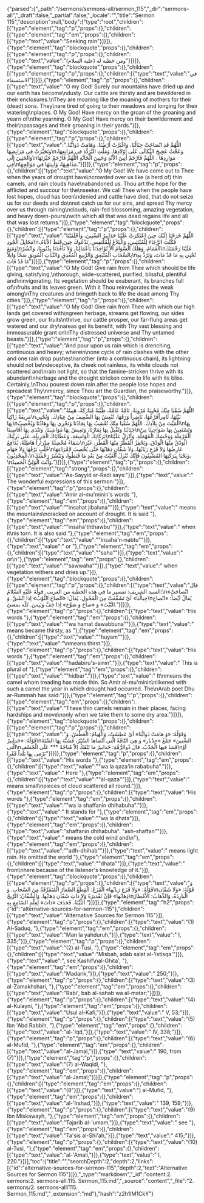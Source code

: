 {"parsed":{"_path":"/sermons/sermons-all/sermon_115","_dir":"sermons-all","_draft":false,"_partial":false,"_locale":"","title":"Sermon 115","description":null,"body":{"type":"root","children":[{"type":"element","tag":"p","props":{},"children":[{"type":"element","tag":"em","props":{},"children":[{"type":"text","value":"Seeking rain"}]}]},{"type":"element","tag":"blockquote","props":{},"children":[{"type":"element","tag":"p","props":{},"children":[{"type":"text","value":"ومن خطبة له (عليه السلام)"}]}]},{"type":"element","tag":"blockquote","props":{},"children":[{"type":"element","tag":"p","props":{},"children":[{"type":"text","value":"في الاستسقاء"}]}]},{"type":"element","tag":"p","props":{},"children":[{"type":"text","value":"O my God! Surely our mountains have dried up and our earth has become\ndusty. Our cattle are thirsty and are bewildered in their enclosures.\nThey are moaning like the moaning of mothers for their (dead) sons. They\nare tired of going to their meadows and longing for their watering\nplaces. O My God! Have mercy on the groan of the groaning and yearn of\nthe yearning. O My God! Have mercy on their bewilderment and their\npassages and their groaning in their yards."}]},{"type":"element","tag":"blockquote","props":{},"children":[{"type":"element","tag":"p","props":{},"children":[{"type":"text","value":"اللَّهُمَّ قَدِ انْصَاحَتْ جِبَالُنَا، وَاغْبَرَّتْ أَرْضُنَا، وَهَامَتْ دَوَابُّنَا، وَتَحَيَّرَتْ في مَرَابِضِهَا\nوَعَجَّتْ عَجِيجَ الثَّكَالَى عَلَى أَوْلاَدِهَا، وَمَلَّتِ التَّرَدُّدَ في مَرَاتِعِهَا، وَالحَنِينَ إِلَى\nمَوَارِدِهَا . اللَّهُمَّ فَارْحَمْ أَنِينَ الاْنَّةِ وَحَنِينَ الْحَانَّةِ اللَّهُمَّ فَارْحَمْ حَيْرَتَهَا فِي\nمَذَاهِبِهَا، وَأَنِينَهَا في مَوَالِجِهَا."}]}]},{"type":"element","tag":"p","props":{},"children":[{"type":"text","value":"O My God! We have come out to Thee when the years of drought have\ncrowded over us like (a herd of) thin camels, and rain clouds have\nabandoned us. Thou art the hope for the afflicted and succour for the\nseeker. We call Thee when the people have lost hopes, cloud has been\ndenied and cattle have died, that do not seize us for our deeds and do\nnot catch us for our sins, and spread Thy mercy over us through raining\nclouds, rain-fed blossoming, amazing vegetation, and heavy down-pours\nwith which all that was dead regains life and all that was lost returns."}]},{"type":"element","tag":"blockquote","props":{},"children":[{"type":"element","tag":"p","props":{},"children":[{"type":"text","value":"اللَّهُمَّ خَرَجْنَا إِلَيْكَ حِينَ اعْتَكَرَتْ عَلَيْنَا حَدَابِيرُ السِّنِينَ، وَأَخْلَفَتْنَا مَخَايِلُ الْجُودِ\nفَكُنْتَ الرَّجَاءَ لِلْمُبْتَئِسِ، وَالْبَلاَغَ لِلْمُلْتَمِسِ. نَدْعُوكَ حِينَ قَنَطَ الاْنَامُ، وَمُنِعَ\nالْغَمَامُ، وَهَلَكَ الْسَّوَامُ أَلاَّ تُؤَاخِذَنَا بَأَعْمَالِنَا، وَلاَ تَأْخُذَنَا بِذُنُوبِنَا، وَانْشُرْ\nعَلَيْنَا رَحْمَتَكَ بِالسَّحَابِ الْمُنْبَعِقِ وَالرَّبِيعِ الْمُغْدِقِ وَالنَّبَاتِ الْمُونِقِ سَحّاً وَابِلاً\nتُحْيِي بِهِ مَا قَدْ مَاتَ، وَتَرُدُّ بِهِ مَا قَدْ فَاتَ"}]}]},{"type":"element","tag":"p","props":{},"children":[{"type":"text","value":"O My God! Give rain from Thee which should be life giving, satisfying,\nthorough, wide-scattered, purified, blissful, plentiful and\ninvigorating. Its vegetation should be exuberant, its branches full of\nfruits and its leaves green. With it Thou reinvigorates the weak among\nThy creatures and bringeth back to life the dead among Thy cities."}]},{"type":"element","tag":"p","props":{},"children":[{"type":"text","value":"O My God! Give rain from Thee with which our high lands get covered with\ngreen herbage, streams get flowing, our sides grow green, our fruits\nthrive, our cattle prosper, our far-flung areas get watered and our dry\nareas get its benefit, with Thy vast blessing and immeasurable grant on\nThy distressed universe and Thy untamed beasts."}]},{"type":"element","tag":"p","props":{},"children":[{"type":"text","value":"And pour upon us rain which is drenching, continuous and heavy; wherein\none cycle of rain clashes with the other and one rain drop pushes\nanother (into a continuous chain), its lightning should not be\ndeceptive, its cheek not rainless, its white clouds not scattered and\nrain not light, so that the famine-stricken thrive with its abundant\nherbage and the drought stricken come to life with its bliss. Certainly,\nThou pourest down rain after the people lose hopes and spreadest Thy\nmercy, since Thou art the Guardian, the praiseworthy."}]},{"type":"element","tag":"blockquote","props":{},"children":[{"type":"element","tag":"p","props":{},"children":[{"type":"text","value":"اللَّهُمَّ سُقْيَا مِنْكَ مُحْيِيَةً مُرْوِيَةً، تَامَّةً عَامَّةً، طَيِّبَةً مُبَارَكَةً، هَنِيئَةً مَرِيعَةً زَاكِياً\nنَبْتُهَا، ثَامِراًفَرْعُهَا، نَاضِراً وَرَقُهَا، تُنْعِشُ بِهَا الضَّعِيفَ مِنْ عِبَادِكَ، وَتُحْيِي بِهَا\nالْمَيِّتَ مِنْ بِلاَدِكَ. اللَّهُمَّ سُقْيَا مِنْكَ تُعْشِبُ بِهَا نِجَادُنَا وَتَجْرِي بِهَا وِهَادُنَا وَيُخْصِبُ\nبِهَا جَنَابُنَا وَتُقْبِلُ بِهَا ثِمَارُنَا، وَتَعِيشُ بِهَا مَوَاشِينَا، وَتَنْدَى بِهَا أَقَاصِينَا\nوَتَسْتَعِينُ بِهَا ضَوَاحِينَا مِنْ بَرَكَاتِكَ الْوَاسِعَةِ، وَعَطَايَاكَ الْجَزِيلَةِ، عَلَى بَرِيَّتِكَ\nالْمُرْمِلَةِ وَوَحْشِكَ الْمُهْمَلَةِ. وَأَنْزِلْ عَلَيْنَا سَمَاءً مُخْضِلَةً مِدْرَاراً هَاطِلَةً، يُدَافِعُ\nالْوَدْقُ مِنْهَا الْوَدْقَ، وَيَحْفِزُ الْقَطْرُ مِنْهَا الْقَطْرَ، غَيْرَ خُلَّبٍ بَرْقُهَا وَلاَ جَهَامٍ\nعَارِضُهَا وَلاَ قَزَعٍ رَبَابُهَا، وَلاَ شَفَّانٍ ذِهَابُهَا حَتَّى يُخْصِبَ لاِمْرَاعِهَا الْمجْدِبُونَ،\nوَيَحْيَا بِبَرَكَتِهَا المُسْنِتُونَ فَإِنَّكَ تُنْزِلُ الْغَيْثَ مِنْ بَعْدِ مَا قَنَطُوا، وَتَنْشُرُ رَحْمَتَكَ،\nوَأَنْتَ الْوَلِيُّ الْحَميدُ."}]}]},{"type":"element","tag":"p","props":{},"children":[{"type":"element","tag":"strong","props":{},"children":[{"type":"text","value":"As-Sayyid ar-Radi says:"}]},{"type":"text","value":" The wonderful expressions of this sermon:"}]},{"type":"element","tag":"p","props":{},"children":[{"type":"text","value":"Amir al-mu'minin's words "},{"type":"element","tag":"em","props":{},"children":[{"type":"text","value":"\"insahat jibaluna\""}]},{"type":"text","value":" means the mountains\ncracked on account of drought. It is said "},{"type":"element","tag":"em","props":{},"children":[{"type":"text","value":"\"insaha'ththawbu\""}]},{"type":"text","value":" when it\nis torn. It is also said "},{"type":"element","tag":"em","props":{},"children":[{"type":"text","value":"\"insaha'n-nabtu\""}]},{"type":"text","value":" or "},{"type":"element","tag":"em","props":{},"children":[{"type":"text","value":"\"saha\""}]},{"type":"text","value":" or\n"},{"type":"element","tag":"em","props":{},"children":[{"type":"text","value":"\"sawwaha\""}]},{"type":"text","value":" when vegetation withers and dries up."}]},{"type":"element","tag":"blockquote","props":{},"children":[{"type":"element","tag":"p","props":{},"children":[{"type":"text","value":"قال السيد الشريف: تفسير ما في هذه الخطبة من الغريب. قولُهُ عَلَيْهِ السَّلامُ:\n«انْصاحَتْ جِبالُنا» اَىْ تَشَقَّقَتْ مِنَ الْمُحُولِ، يُقالُ: «انْصاحَ الثَّوْبُ» اِذا انْشَقَّ. وَ\nيُقالُ اَيْضاً: «انْصاحَ النَّبْتُ» وَ «صاحَ وَ صَوَّحَ» اِذا جَفَّ وَيَبِسَ. كلّه بمعنىً."}]}]},{"type":"element","tag":"p","props":{},"children":[{"type":"text","value":"His words "},{"type":"element","tag":"em","props":{},"children":[{"type":"text","value":"\"wa hamat dawabbuna\""}]},{"type":"text","value":" means became thirsty, as "},{"type":"element","tag":"em","props":{},"children":[{"type":"text","value":"\"huyam\""}]},{"type":"text","value":"\nmeans thirst."}]},{"type":"element","tag":"p","props":{},"children":[{"type":"text","value":"His words "},{"type":"element","tag":"em","props":{},"children":[{"type":"text","value":"\"hadabiru's-sinin\"."}]},{"type":"text","value":" This is plural of "},{"type":"element","tag":"em","props":{},"children":[{"type":"text","value":"\"hidbar\"."}]},{"type":"text","value":" It\nmeans the camel whom treading has made thin. So Amir al-mu'minin\nlikened with such a camel the year in which drought had occurred. The\nArab poet Dhu ar-Rummah has said:"}]},{"type":"element","tag":"p","props":{},"children":[{"type":"element","tag":"em","props":{},"children":[{"type":"text","value":"These thin camels remain in their places, facing hardships and move\nonly when we take them to some dry area."}]}]},{"type":"element","tag":"blockquote","props":{},"children":[{"type":"element","tag":"p","props":{},"children":[{"type":"text","value":"وَقَوْلُهُ: «وَ هامَتْ دَوابُّنا» اَىْ عَطِشَتْ، وَالْهُيامُ: الْعَطْشُ. وَ قَوْلُهُ: «حَدابيرُ\nالسِّنينَ» جَمْعُ «حِدْبار» وَ هِىَ النّاقَةُ الَّتى اَنْضاها السَّيْرُ، فَشَبَّهَ بِهَا السَّنَةَ الَّتى\nفَشا فيها الْجَدْبُ. قالَ ذُوالرُّمَّةِ: حَدابيرُ ما تَنْفَكُ اِلاّ مُناخَةً *** عَلَى الْخَسْفِ\nاَوْ نَرْمى بِها بَلَداً قَفْرا"}]}]},{"type":"element","tag":"p","props":{},"children":[{"type":"text","value":"His words "},{"type":"element","tag":"em","props":{},"children":[{"type":"text","value":"\"wa la qaza'in rababuha\"."}]},{"type":"text","value":" Here "},{"type":"element","tag":"em","props":{},"children":[{"type":"text","value":"\"al-qaza\""}]},{"type":"text","value":" means small\npieces of cloud scattered all round."}]},{"type":"element","tag":"p","props":{},"children":[{"type":"text","value":"His words "},{"type":"element","tag":"em","props":{},"children":[{"type":"text","value":"\"wa la shaffanin dhihabuha\"."}]},{"type":"text","value":" It stands for "},{"type":"element","tag":"em","props":{},"children":[{"type":"text","value":"\"wa la dhata"}]},{"type":"element","tag":"em","props":{},"children":[{"type":"text","value":"shaffanin dhihabuha\". \"ash-shaffan\""}]},{"type":"text","value":" means the cold wind and\n"},{"type":"element","tag":"em","props":{},"children":[{"type":"text","value":"\"adh-dhihab\""}]},{"type":"text","value":" means light rain. He omitted the world "},{"type":"element","tag":"em","props":{},"children":[{"type":"text","value":"\"dhata\""}]},{"type":"text","value":" from\nhere because of the listener's knowledge of it."}]},{"type":"element","tag":"blockquote","props":{},"children":[{"type":"element","tag":"p","props":{},"children":[{"type":"text","value":"وَ قَوْلُهُ: «وَلا قَزَع رَبابُها» الْقَزَعُ: الْقِطَعُ الصِّغارُ الْمُتَفَرِّقَةُ مِنَ السَّحابِ. وَ\nقَوْلُهُ: «وَلا شَفّان ذِهابُها» فَاِنَّ تَقْديرَهُ وَلا ذاتِ شَفّان ذِهابُها. وَالشَّفّانُ: الرَّيحُ\nالْبارِدَةُ، وَالذِّهابُ: الاْمْطارُ اللَّيِّنَةُ. فَحَذَفَ «ذاتَ» لِعِلْمِ السّامِعِ بِهِ."}]}]},{"type":"element","tag":"h2","props":{"id":"alternative-sources-for-sermon-115"},"children":[{"type":"text","value":"Alternative Sources for Sermon 115"}]},{"type":"element","tag":"p","props":{},"children":[{"type":"text","value":"(1) Al-Saduq, "},{"type":"element","tag":"em","props":{},"children":[{"type":"text","value":"Man la yahduruh,"}]},{"type":"text","value":" I, 335;"}]},{"type":"element","tag":"p","props":{},"children":[{"type":"text","value":"(2) al-Tusi, "},{"type":"element","tag":"em","props":{},"children":[{"type":"text","value":"Misbah, adab salat al-'istisqa'"}]},{"type":"text","value":", see Kashif\nal-Ghita', "},{"type":"element","tag":"em","props":{},"children":[{"type":"text","value":"Madarik,"}]},{"type":"text","value":" 250;"}]},{"type":"element","tag":"p","props":{},"children":[{"type":"text","value":"(3) al-Zamakhshari, "},{"type":"element","tag":"em","props":{},"children":[{"type":"text","value":"Rabi', bab al-sahab wa al-matar;"}]}]},{"type":"element","tag":"p","props":{},"children":[{"type":"text","value":"(4) al-Kulayni, "},{"type":"element","tag":"em","props":{},"children":[{"type":"text","value":"Usul al-Kafi,"}]},{"type":"text","value":" V, 53;"}]},{"type":"element","tag":"p","props":{},"children":[{"type":"text","value":"(5) Ibn 'Abd Rabbih, "},{"type":"element","tag":"em","props":{},"children":[{"type":"text","value":"al-'Iqd,"}]},{"type":"text","value":" IV, 338;"}]},{"type":"element","tag":"p","props":{},"children":[{"type":"text","value":"(6) al-Mufid, "},{"type":"element","tag":"em","props":{},"children":[{"type":"text","value":"al-Jamal,"}]},{"type":"text","value":" 190, from (7)"}]},{"type":"element","tag":"p","props":{},"children":[{"type":"text","value":"(7) al-Waqidi, "},{"type":"element","tag":"em","props":{},"children":[{"type":"text","value":"al-Jamal;"}]}]},{"type":"element","tag":"p","props":{},"children":[{"type":"element","tag":"em","props":{},"children":[{"type":"text","value":"(8"}]},{"type":"text","value":") al-Mufid, "},{"type":"element","tag":"em","props":{},"children":[{"type":"text","value":"al-'Irshad,"}]},{"type":"text","value":" 139, 159;"}]},{"type":"element","tag":"p","props":{},"children":[{"type":"text","value":"(9) Ibn Miskawayh, "},{"type":"element","tag":"em","props":{},"children":[{"type":"text","value":"Tajarib al-'umam,"}]},{"type":"text","value":" see "},{"type":"element","tag":"em","props":{},"children":[{"type":"text","value":"Ta'sis al-Shi'ah,"}]},{"type":"text","value":" 415;"}]},{"type":"element","tag":"p","props":{},"children":[{"type":"text","value":"(10) al-Tusi, "},{"type":"element","tag":"em","props":{},"children":[{"type":"text","value":"al-'Amali,"}]},{"type":"text","value":" I, 220."}]}],"toc":{"title":"","searchDepth":2,"depth":2,"links":[{"id":"alternative-sources-for-sermon-115","depth":2,"text":"Alternative Sources for Sermon 115"}]}},"_type":"markdown","_id":"content:2. sermons:2. sermons-all:115. Sermon_115.md","_source":"content","_file":"2. sermons/2. sermons-all/115. Sermon_115.md","_extension":"md"},"hash":"z2h1IM1CkY"}